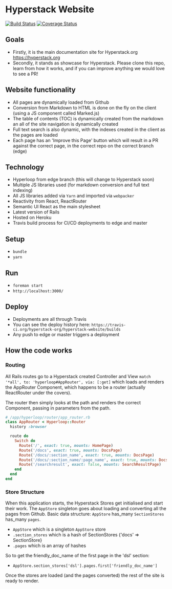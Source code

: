 # Hyperstack Website

[![Build Status](https://travis-ci.org/hyperstack-org/hyperstack-website.svg?branch=master)](https://travis-ci.org/hyperstack-org/hyperstack-website)
[![Coverage Status](https://coveralls.io/repos/github/hyperstack-org/hyperstack-website/badge.svg?branch=master)](https://coveralls.io/github/hyperstack-org/hyperstack-website?branch=master)

## Goals

+ Firstly, it is the main documentation site for Hyperstack.org https://hyperstack.org
+ Secondly, it stands as showcase for Hyperstack. Please clone this repo, learn from how it works, and if you can improve anything we would love to see a PR!

## Website functionality

+ All pages are dynamically loaded from Github
+ Conversion from Markdown to HTML is done on the fly on the client (using a JS component called Marked.js)
+ The table of contents (TOC) is dynamically created from the markdown an all of the site navigation is dynamically created
+ Full text search is also dynamic, with the indexes created in the client as the pages are loaded
+ Each page has an 'Improve this Page' button which will result in a PR against the correct page, in the correct repo on the correct branch (edge)

## Technology

+ Hyperloop from edge branch (this will change to Hyperstack soon)
+ Multiple JS libraries used (for markdown conversion and full text indexing)
+ All JS libraries added via `Yarn` and imported via `webpacker`
+ Reactivity from React, ReactRouter
+ Semantic UI React as the main stylesheet
+ Latest version of Rails
+ Hosted on Heroku
+ Travis build process for CI/CD deployments to edge and master

## Setup

+ `bundle`
+ `yarn`

## Run

+ `foreman start`
+ `http://localhost:3000/`

## Deploy

+ Deployments are all through Travis
+ You can see the deploy history here: `https://travis-ci.org/hyperstack-org/hyperstack-website/builds`
+ Any push to edge or master triggers a deployment

## How the code works

### Routing

All Rails routes go to a Hyperstack created Controller and View `match '*all', to: 'hyperloop#AppRouter', via: [:get]` which loads and renders the AppRouter Component, which happens to be a router (actually ReactRouter under the covers).

The router then simply looks at the path and renders the correct Component, passing in parameters from the path.

```ruby
# /app/hyperloop/router/app_router.rb
class AppRouter < Hyperloop::Router
  history :browser

  route do
    Switch do
      Route('/', exact: true, mounts: HomePage)
      Route('/docs', exact: true, mounts: DocsPage)
      Route('/docs/:section_name', exact: true, mounts: DocsPage)
      Route('/docs/:section_name/:page_name', exact: true, mounts: DocsPage)
      Route('/searchresult', exact: false, mounts: SearchResultPage)
    end
  end
end
```

### Store Structure

When this application starts, the Hyperstack Stores get initialised and start their work. The `AppStore` singleton goes about loading and converting all the pages from Github. Basic data structure: `AppStore` has_many `SectionStores` has_many `pages`.

+ `AppStore` which is a singleton `AppStore` store
+ `.section_stores` which is a hash of SectionStores {'docs' => SectionStore}
+ `.pages` which is an array of hashes

So to get the friendly_doc_name of the first page in the 'dsl' section:

+ `AppStore.section_stores['dsl'].pages.first['friendly_doc_name']`

Once the stores are loaded (and the pages converted) the rest of the site is ready to render.
